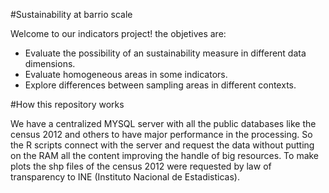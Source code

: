 #Sustainability at barrio scale

Welcome to our indicators project! the objetives are:

- Evaluate the possibility of an sustainability measure in different data dimensions.
- Evaluate homogeneous areas in some indicators.
- Explore differences between sampling areas in different contexts.

#How this repository works

We have a centralized MYSQL server with all the public databases like the census 2012 and others to have major performance in the processing. So the R scripts connect with the server and request the data without putting on the RAM all the content improving the handle of big resources. To make plots the shp files of the census 2012 were requested by law of transparency to INE (Instituto Nacional de Estadisticas). 
